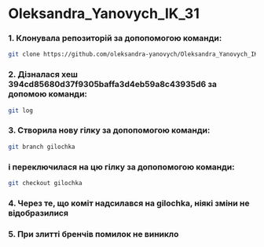 # Oleksandra_Yanovych_IK_31
### 1. Клонувала репозиторій за допопомогою команди:
```sh
git clone https://github.com/oleksandra-yanovych/Oleksandra_Yanovych_IK_31.git

```

### 2. Дізналася хеш 394cd85680d37f9305baffa3d4eb59a8c43935d6 за допомою команди:
```sh
git log

```
### 3. Створила нову гілку за допопомогою команди:
```sh
git branch gilochka

```
### і переключилася на цю гілку за допопомогою команди:
```sh
git checkout gilochka

```
### 4. Через те, що коміт надсилався на gilochka, ніякі зміни не відобразилися

### 5. При злитті бренчів помилок не виникло